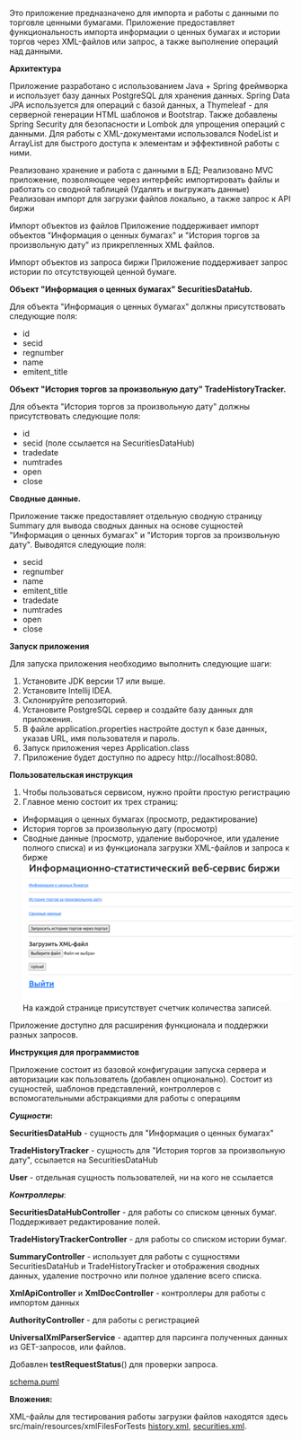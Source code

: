 
Это приложение предназначено для импорта и работы с данными по торговле ценными бумагами.
Приложение предоставляет функциональность импорта информации о ценных бумагах и истории торгов через XML-файлов или запрос, а также выполнение операций над данными.



**Архитектура**

Приложение разработано с использованием Java + Spring фреймворка и использует базу данных PostgreSQL для хранения данных. 
Spring Data JPA используется для операций с базой данных, а Thymeleaf - для серверной генерации HTML шаблонов и Bootstrap.
Также добавлены Spring Security для безопасности и Lombok для упрощения операций с данными. 
Для работы с XML-документами использовался NodeList и ArrayList для быстрого доступа к элементам и эффективной работы с ними. 

Реализовано хранение и работа с данными в БД;
Реализовано MVC приложение, позволяющее через интерфейс импортировать файлы и работать
со сводной таблицей (Удалять и выгружать данные)
Реализован импорт для загрузки файлов локально, а также запрос к API биржи

Импорт объектов из файлов
Приложение поддерживает импорт объектов "Информация о ценных бумагах" и "История торгов за произвольную дату" из прикрепленных XML файлов.

Импорт объектов из запроса биржи
Приложение поддерживает запрос истории по отсутствующей ценной бумаге.



**Объект "Информация о ценных бумагах" SecuritiesDataHub.**

Для объекта "Информация о ценных бумагах" должны присутствовать следующие поля:
- id
- secid
- regnumber
- name
- emitent_title



**Объект "История торгов за произвольную дату" TradeHistoryTracker.**

Для объекта "История торгов за произвольную дату" должны присутствовать следующие поля:
- id
- secid (поле ссылается на SecuritiesDataHub)
- tradedate
- numtrades
- open
- close



**Сводные данные.**

Приложение также предоставляет отдельную сводную страницу Summary для вывода сводных данных на основе сущностей 
"Информация о ценных бумагах" и "История торгов за произвольную дату". 
Выводятся следующие поля:
- secid
- regnumber
- name
- emitent_title
- tradedate
- numtrades
- open
- close



**Запуск приложения**

Для запуска приложения необходимо выполнить следующие шаги:
 
1. Установите JDK версии 17 или выше.
2. Установите Intellij IDEA.
3. Склонируйте репозиторий.
4. Установите PostgreSQL сервер и создайте базу данных для приложения.
5. В файле application.properties настройте доступ к базе данных, указав URL, имя пользователя и пароль.
6. Запуск приложения через Application.class
7. Приложение будет доступно по адресу http://localhost:8080.



**Пользовательская инструкция**


1. Чтобы пользоваться сервисом, нужно пройти простую регистрацию
2. Главное меню состоит их трех страниц:
- Информация о ценных бумагах (просмотр, редактирование)
- История торгов за произвольную дату (просмотр)
- Сводные данные (просмотр, удаление выборочное, или удаление полного списка)
и из функционала загрузки XML-файлов и запроса к бирже
![img_2.png](img_2.png)
На каждой странице присутствует счетчик количества записей.

Приложение доступно для расширения функционала и поддержки разных запросов.




**Инструкция для программистов**

Приложение состоит из базовой конфигурации запуска сервера и авторизации как пользователь (добавлен опционально). Cостоит из сущностей, шаблонов представлений, контроллеров с вспомогательными абстракциями для работы с операциям 




**_Сущности_:**

**SecuritiesDataHub** - сущность для "Информация о ценных бумагах"

**TradeHistoryTracker** - сущность для "История торгов за произвольную дату", ссылается на SecuritiesDataHub

**User** - отдельная сущность пользователей, ни на кого не ссылается




**_Контроллеры_**:

**SecuritiesDataHubController** - для работы со списком ценных бумаг. Поддерживает редактирование полей.

**TradeHistoryTrackerController** - для работы со списком истории бумаг.

**SummaryController** - использует для работы с сущностями SecuritiesDataHub и TradeHistoryTracker и отображения сводных данных, удаление построчно или полное удаление всего списка.

**XmlApiController** и **XmlDocController** - контроллеры для работы с импортом данных

**AuthorityController** - для работы с регистрацией 

**UniversalXmlParserService** - адаптер для парсинга полученных данных из GET-запросов, или файлов.

Добавлен **testRequestStatus**() для проверки запроса.

[schema.puml](schema.puml)



**Вложения:**

XML-файлы для тестирования работы загрузки файлов находятся здесь src/main/resources/xmlFilesForTests
[history.xml](src%2Fmain%2Fresources%2FxmlFilesForTests%2Fhistory.xml),
[securities.xml](src%2Fmain%2Fresources%2FxmlFilesForTests%2Fsecurities.xml).